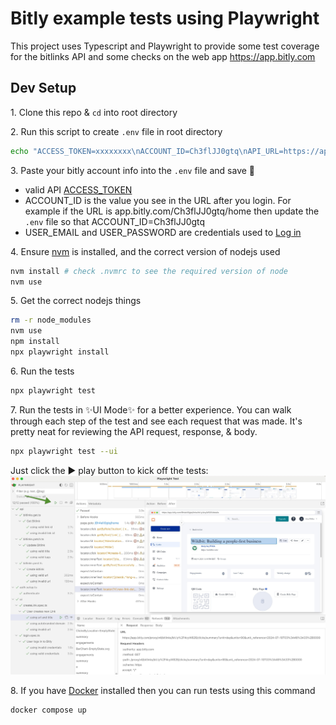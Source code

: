 # Bitly example tests using Playwright

This project uses Typescript and Playwright to provide some test coverage for the bitlinks API and some checks on the web app https://app.bitly.com

## Dev Setup

1\. Clone this repo & `cd` into root directory

2\. Run this script to create `.env` file in root directory

```bash
echo "ACCESS_TOKEN=xxxxxxxx\nACCOUNT_ID=Ch3flJJ0gtq\nAPI_URL=https://api-ssl.bitly.com\nUSER_EMAIL=user@example.com\nUSER_PASSWORD=yourPassword" > .env
```

3\. Paste your bitly account info into the `.env` file and save 💾

- valid API [ACCESS_TOKEN](https://app.bitly.com/settings/api)
- ACCOUNT_ID is the value you see in the URL after you login. For example if the URL is app.bitly.com/Ch3flJJ0gtq/home then update the `.env` file so that ACCOUNT_ID=Ch3flJJ0gtq
- USER_EMAIL and USER_PASSWORD are credentials used to [Log in](https://bitly.com/a/sign_in)

4\. Ensure [nvm](https://github.com/nvm-sh/nvm) is installed, and the correct version of nodejs used

```bash
nvm install # check .nvmrc to see the required version of node
nvm use
```

5\. Get the correct nodejs things

```bash
rm -r node_modules
nvm use
npm install
npx playwright install
```

6\. Run the tests

```bash
npx playwright test
```

7\. Run the tests in ✨UI Mode✨ for a better experience. You can walk through each step of the test and see each request that was made. It's pretty neat for reviewing the API request, response, & body.

```bash
npx playwright test --ui
```

Just click the ▶️ play button to kick off the tests:
![Click the play button](ui-click-play.jpg)

8\. If you have [Docker](https://docs.docker.com/engine/install/) installed then you can run tests using this command

```bash
docker compose up
```
